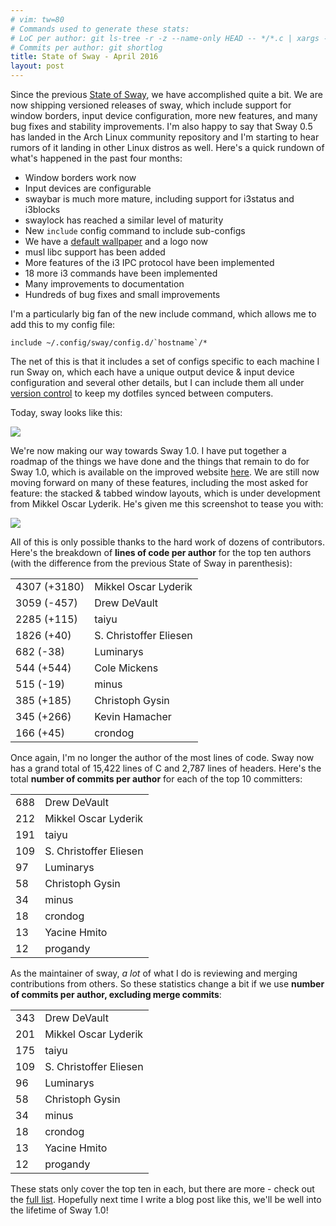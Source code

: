 ```yaml
---
# vim: tw=80
# Commands used to generate these stats:
# LoC per author: git ls-tree -r -z --name-only HEAD -- */*.c | xargs -0 -n1 git blame --line-porcelain HEAD |grep  "^author "|sort|uniq -c|sort -nr
# Commits per author: git shortlog
title: State of Sway - April 2016
layout: post
---
```


Since the previous [State of Sway](/2015/12/20/State-of-sway.html), we have
accomplished quite a bit. We are now shipping versioned releases of sway, which
include support for window borders, input device configuration, more new
features, and many bug fixes and stability improvements. I'm also happy to say
that Sway 0.5 has landed in the Arch Linux community repository and I'm starting
to hear rumors of it landing in other Linux distros as well. Here's a quick
rundown of what's happened in the past four months:

* Window borders work now
* Input devices are configurable
* swaybar is much more mature, including support for i3status and i3blocks
* swaylock has reached a similar level of maturity
* New `include` config command to include sub-configs
* We have a [default wallpaper](https://github.com/SirCmpwn/sway/blob/master/assets/Sway_Wallpaper_Blue_1920x1080.png) and a logo now
* musl libc support has been added
* More features of the i3 IPC protocol have been implemented
* 18 more i3 commands have been implemented
* Many improvements to documentation
* Hundreds of bug fixes and small improvements

I'm a particularly big fan of the new include command, which allows me to add
this to my config file:

    include ~/.config/sway/config.d/`hostname`/*

The net of this is that it includes a set of configs specific to each machine I
run Sway on, which each have a unique output device & input device configuration
and several other details, but I can include them all under
[version control](https://gogs.sr.ht/SirCmpwn/dotfiles) to keep my dotfiles
synced between computers.

Today, sway looks like this:

[![](https://sr.ht/me1j.png)](https://sr.ht/me1j.png)

We're now making our way towards Sway 1.0. I have put together a roadmap of the
things we have done and the things that remain to do for Sway 1.0, which is
available on the improved website [here](http://swaywm.org/roadmap). We are
still now moving forward on many of these features, including the most asked for
feature: the stacked & tabbed window layouts, which is under development from
Mikkel Oscar Lyderik. He's given me this screenshot to tease you with:

![](https://sr.ht/0CkR.png)

All of this is only possible thanks to the hard work of dozens of contributors.
Here's the breakdown of **lines of code per author** for the top ten authors
(with the difference from the previous State of Sway in parenthesis):

<table class="table">
    <tbody>
        <tr><td>4307 (+3180)</td><td>Mikkel Oscar Lyderik</td></tr>
        <tr><td>3059 (-457)</td><td>Drew DeVault</td></tr>
        <tr><td>2285 (+115)</td><td>taiyu</td></tr>
        <tr><td>1826 (+40)</td><td>S. Christoffer Eliesen</td></tr>
        <tr><td>682 (-38)</td><td>Luminarys</td></tr>
        <tr><td>544 (+544)</td><td>Cole Mickens</td></tr>
        <tr><td>515 (-19)</td><td>minus</td></tr>
        <tr><td>385 (+185)</td><td>Christoph Gysin</td></tr>
        <tr><td>345 (+266)</td><td>Kevin Hamacher</td></tr>
        <tr><td>166 (+45)</td><td>crondog</td></tr>
    </tbody>
</table>

Once again, I'm no longer the author of the most lines of code. Sway now
has a grand total of 15,422 lines of C and 2,787 lines of headers. Here's the
total **number of commits per author** for each of the top 10
committers:

<table class="table">
    <tbody>
        <tr><td>688</td><td> Drew DeVault</td></tr>
        <tr><td>212</td><td> Mikkel Oscar Lyderik</td></tr>
        <tr><td>191</td><td> taiyu</td></tr>
        <tr><td>109</td><td> S. Christoffer Eliesen</td></tr>
        <tr><td>97</td><td> Luminarys</td></tr>
        <tr><td>58</td><td> Christoph Gysin</td></tr>
        <tr><td>34</td><td> minus</td></tr>
        <tr><td>18</td><td> crondog</td></tr>
        <tr><td>13</td><td> Yacine Hmito</td></tr>
        <tr><td>12</td><td> progandy</td></tr>
    </tbody>
</table>

As the maintainer of sway, *a lot* of what I do is reviewing and merging
contributions from others. So these statistics change a bit if we use **number
of commits per author, excluding merge commits**:

<table class="table">
    <tbody>
        <tr><td>343</td><td> Drew DeVault</td></tr>
        <tr><td>201</td><td> Mikkel Oscar Lyderik</td></tr>
        <tr><td>175</td><td> taiyu</td></tr>
        <tr><td>109</td><td> S. Christoffer Eliesen</td></tr>
        <tr><td>96</td><td> Luminarys</td></tr>
        <tr><td>58</td><td> Christoph Gysin</td></tr>
        <tr><td>34</td><td> minus</td></tr>
        <tr><td>18</td><td> crondog</td></tr>
        <tr><td>13</td><td> Yacine Hmito</td></tr>
        <tr><td>12</td><td> progandy</td></tr>
    </tbody>
</table>

These stats only cover the top ten in each, but there are more - check out the
[full list](https://github.com/SirCmpwn/sway/graphs/contributors). Hopefully
next time I write a blog post like this, we'll be well into the lifetime of Sway
1.0!
